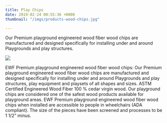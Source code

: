 ```yaml
---
title: Play Chips
date: 2019-02-24 00:55:36 +0000
thumbnail: "/imgs/products-wood-chips.jpg"

---
```

Our Premium playground engineered wood fiber wood chips are manufactured and designed specifically for installing under and around Playgrounds and play structures.

![](/imgs/wood-fiber-cedar-play-chips-800.jpg)

EWF Premium playground engineered wood fiber wood chips: Our Premium playground engineered wood fiber wood chips are manufactured and designed specifically for installing under and around Playgrounds and play structures, play equipment and playsets of all shapes and sizes. ASTM Certified Engineered Wood Fiber 100 % cedar virgin wood. Our playground chips are considered one of the safest wood products available for playground areas. EWF Premium playground engineered wood fiber wood chips when installed are accessible to people in wheelchairs (ADA compliant). The size of the pieces have been screened and processes to be 1 1/2” minus.